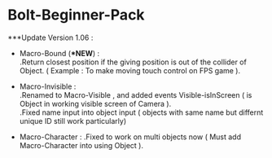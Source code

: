 # Bolt-Beginner-Pack

***Update Version 1.06 : <br />
+ Macro-Bound (<b>*NEW</b>) : <br />
<span>     </span>.Return closest position if the giving position is out of the collider of Object. ( Example : To make moving touch control on FPS game ).  <br />

+ Macro-Invisible : <br /> 
<span>     </span>.Renamed to Macro-Visible , and added events Visible-isInScreen ( is Object in working visible screen of Camera ).  <br />
<span>     </span>.Fixed name input into object input ( objects with same name but differnt unique ID still work particularly)  <br />

+ Macro-Character : 
<span>     </span>.Fixed to work on multi objects now ( Must add Macro-Character into using Object ).  <br />
